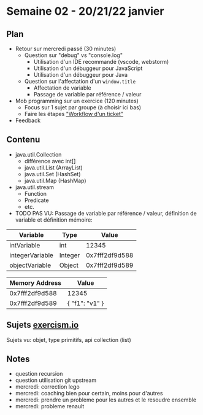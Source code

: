 # Semaine 02 - 20/21/22 janvier

## Plan

- Retour sur mercredi passé (30 minutes)
    - Question sur "debug" vs "console.log"
        - Utilisation d'un IDE recommandé (vscode, webstorm)
        - Utilisation d'un débuggeur pour JavaScript
        - Utilisation d'un débuggeur pour Java
    - Question sur l'affectation d'un `window.title`
        - Affectation de variable
        - Passage de variable par référence / valeur
- Mob programming sur un exercice (120 minutes)
    - Focus sur 1 sujet par groupe (à choisir ici bas)
    - Faire les étapes ["Workflow d'un ticket"](https://simplonco.github.io/renault-digital-2020/calendrier/semaine01/)
- Feedback

## Contenu

- java.util.Collection
    - différence avec int[]
    - java.util.List (ArrayList)
    - java.util.Set (HashSet)
    - java.util.Map (HashMap)
- java.util.stream
    - Function
    - Predicate
    - etc.
- TODO PAS VU: Passage de variable par référence / valeur, définition de variable et définition mémoire:

| Variable        | Type          | Value          |
| -------------   | ------------- | -----          |
| intVariable     | int           | 12345          |
| integerVariable | Integer       | 0x7fff2df9d588 |
| objectVariable  | Object        | 0x7fff2df9d589 |

| Memory Address  | Value          |
| -------------   | -------------  |
| 0x7fff2df9d588  | 12345          |
| 0x7fff2df9d589  | { "f1": "v1" } |

## Sujets [exercism.io](https://exercism.io/my/tracks/java)

Sujets vu: objet, type primitifs, api collection (list)

## Notes

- question recursion
- question utilisation git upstream
- mercredi: correction lego
- mercredi: coaching bien pour certain, moins pour d'autres
- mercredi: prendre un probleme pour les autres et le resoudre ensemble
- mercredi: probleme renault

